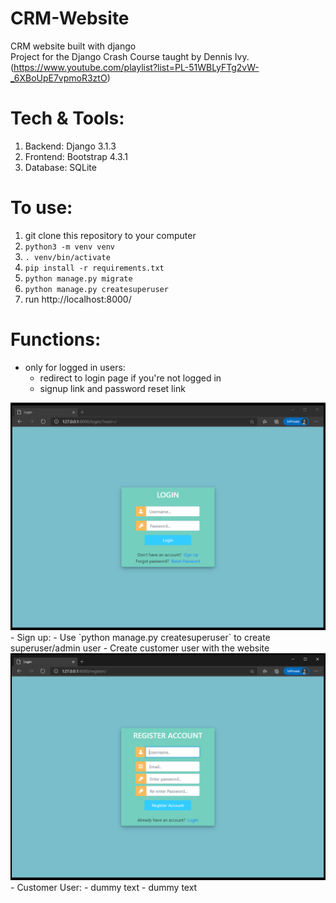 # CRM-Website 
CRM website built with django <br>
Project for the Django Crash Course taught by Dennis Ivy. <br>
(https://www.youtube.com/playlist?list=PL-51WBLyFTg2vW-_6XBoUpE7vpmoR3ztO)

# Tech & Tools:
1. Backend: Django 3.1.3
2. Frontend: Bootstrap 4.3.1 
3. Database: SQLite

# To use:
1. git clone this repository to your computer
2. `python3 -m venv venv`
3. `. venv/bin/activate`
4. `pip install -r requirements.txt`
5. `python manage.py migrate`
6. `python manage.py createsuperuser`
7. run http://localhost:8000/

# Functions:
- only for logged in users:
  - redirect to login page if you're not logged in
  - signup link and password reset link
<img src="demo/login.png" width="720px">
- Sign up:
  - Use `python manage.py createsuperuser` to create superuser/admin user
  - Create customer user with the website
<img src="demo/signup.png" width="720px">
- Customer User:
  - dummy text
  - dummy text
